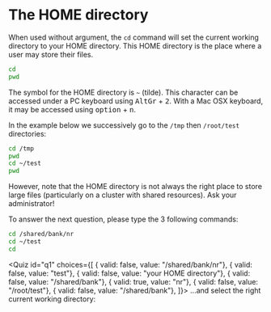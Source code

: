 <script>
import Quiz from "components/Quiz.svelte";
</script>
# The HOME directory
When used without argument, the `cd` command will set the current working directory to your HOME directory. 
This HOME directory is the place where a user may store their files. 

```bash
cd 
pwd
```

The symbol for the HOME directory is `~` (tilde). This character can be accessed under a PC keyboard using <kbd>AltGr</kbd> + <kbd>2</kbd>. With a Mac OSX keyboard, it may be accessed using <kbd>option</kbd> + <kbd>n</kbd>. 

In the example below we successively go to the `/tmp` then `/root/test` directories:

```bash
cd /tmp
pwd
cd ~/test
pwd
```

However, note that the HOME directory is not always the right place to store large files (particularly on a cluster with shared resources). 
Ask your administrator!


To answer the next question, please type the 3 following commands:

```bash
cd /shared/bank/nr
cd ~/test
cd
```

<Quiz id="q1" choices={[ { valid: false, value: "/shared/bank/nr"}, 
						 { valid: false, value: "test"}, 
						 { valid: false, value: "your HOME directory"}, 
						 { valid: false, value: "/shared/bank"}, 
						 { valid: true, value: "nr"},
						 { valid: false, value: "/root/test"},
						 { valid: false, value: "/shared/bank"}, ]}> 
	<span slot="prompt">
		...and select the right current working directory:
	</span>
</Quiz>
